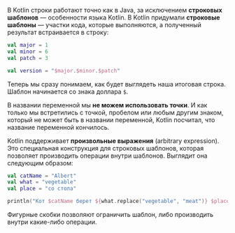 В Kotlin строки работают точно как в Java, за исключением **строковых шаблонов** — особенности языка Kotlin.
В Kotlin придумали **строковые шаблоны** — участки кода, которые выполняются, а полученный результат встраивается в строку:

```Kotlin
val major = 1
val minor = 6
val patch = 3

val version = "$major.$minor.$patch" 
```

Теперь мы сразу понимаем, как будет выглядеть наша итоговая строка. Шаблон начинается со знака доллара `$`.

В названии переменной мы **не можем использовать точки**. И как только мы встретились с точкой, пробелом или любым другим знаком, который не может быть в названии переменной, Kotlin посчитал, что название переменной кончилось.

Kotlin поддерживает **произвольные выражения** (arbitrary expression). Это специальная конструкция для строковых шаблонов, которая позволяет производить операции внутри шаблонов. Выглядит она следующим образом:

```Kotlin
val catName = "Albert"
val what = "vegetable"
val place = "со стола"

println("Кот $catName берет ${what.replace("vegetable", "meat")} $place") 
```

Фигурные скобки позволяют ограничить шаблон, либо производить внутри какие-либо операции.

```
```